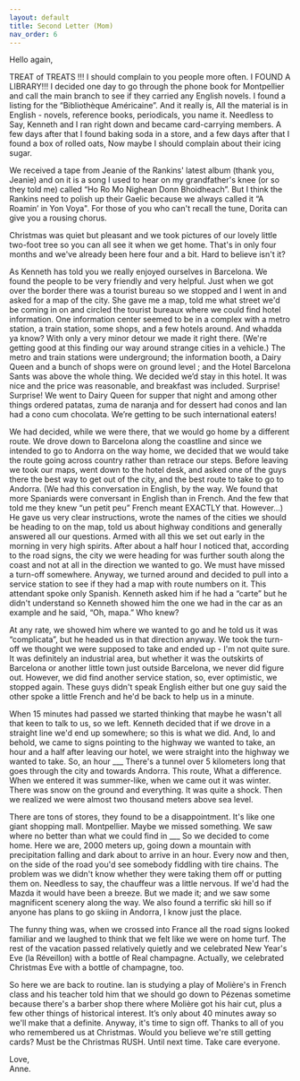 ```yaml
---
layout: default
title: Second Letter (Mom)
nav_order: 6
---
```


Hello again,

TREAT of TREATS !!! I should complain to you people more often. I FOUND A LIBRARY!!! I
decided one day to go through the phone book for Montpellier and call the main branch to see if they
carried any English novels. I found a listing for the “Bibliothèque Américaine”. And it really is, All
the material is in English - novels, reference books, periodicals, you name it. Needless to Say,
Kenneth and I ran right down and became card-carrying members. A few days after that I found
baking soda in a store, and a few days after that I found a box of rolled oats, Now maybe I should
complain about their icing sugar.

We received a tape from Jeanie of the Rankins' latest album (thank you, Jeanie) and on it is
a song I used to hear on my grandfather's knee (or so they told me) called “Ho Ro Mo Nighean Donn
Bhoidheach”. But I think the Rankins need to polish up their Gaelic because we always called it “A
Roamin’ in Yon Voya". For those of you who can't recall the tune, Dorita can give you a rousing
chorus.

Christmas was quiet but pleasant and we took pictures of our lovely little two-foot tree so
you can all see it when we get home. That's in only four months and we've already been here four
and a bit. Hard to believe isn't it?

As Kenneth has told you we really enjoyed ourselves in Barcelona. We found the people to be
very friendly and very helpful. Just when we got over the border there was a tourist bureau so we
stopped and I went in and asked for a map of the city. She gave me a map, told me what street we'd
be coming in on and circled the tourist bureaux where we could find hotel information. One
information center seemed to be in a complex with a metro station, a train station, some shops, and
a few hotels around. And whadda ya know? With only a very minor detour we made it right there.
(We're getting good at this finding our way around strange cities in a vehicle.) The metro and train
stations were underground; the information booth, a Dairy Queen and a bunch of shops were on ground level ; and the Hotel Barcelona Sants was above the whole thing. We decided we’d stay in this hotel. It was nice and the price was reasonable, and breakfast was included. Surprise! Surprise! We went to Dairy Queen for supper that night and among other things ordered patatas, zuma de naranja and for dessert had conos and Ian had a cono cum chocolata. We’re getting to be such international eaters!

We had decided, while we were there, that we would go home by a different route. We drove
down to Barcelona along the coastline and since we intended to go to Andorra on the way home, we
decided that we would take the route going across country rather than retrace our steps. Before
leaving we took our maps, went down to the hotel desk, and asked one of the guys there the best way
to get out of the city, and the best route to take to go to Andorra. (We had this conversation in
English, by the way. We found that more Spaniards were conversant in English than in French. And
the few that told me they knew “un petit peu” French meant EXACTLY that. However...) He gave us
very clear instructions, wrote the names of the cities we should be heading to on the map, told us
about highway conditions and generally answered all our questions. Armed with all this we set out
early in the morning in very high spirits. After about a half hour I noticed that, according to the
road signs, the city we were heading for was further south along the coast and not at all in the
direction we wanted to go. We must have missed a turn-off somewhere. Anyway, we turned around
and decided to pull into a service station to see if they had a map with route numbers on it. This
attendant spoke only Spanish. Kenneth asked him if he had a “carte” but he didn't understand so
Kenneth showed him the one we had in the car as an example and he said, “Oh, mapa.” Who knew?

At any rate, we showed him where we wanted to go and he told us it was “complicata”, but he headed
us in that direction anyway. We took the turn-off we thought we were supposed to take and ended
up - I'm not quite sure. It was definitely an industrial area, but whether it was the outskirts of
Barcelona or another little town just outside Barcelona, we never did figure out. However, we did
find another service station, so, ever optimistic, we stopped again. These guys didn't speak English
either but one guy said the other spoke a little French and he'd be back to help us in a minute.

When 15 minutes had passed we started thinking that maybe he wasn't all that keen to talk to us, so we left. Kenneth decided that if we drove in a straight line we'd end up somewhere; so this is what we did. And, lo and behold, we came to signs pointing to the highway we wanted to take, an hour and a half after leaving our hotel, we were straight into the highway we wanted to take. So, an hour ___ There's a tunnel over 5 kilometers long that goes through the city and towards Andorra. This route, What a difference. When we entered it was summer-like, when we came out it was winter. There was snow on the ground and everything. It was quite a shock. Then we realized we were almost two thousand meters above sea level.

There are tons of stores, they found to be a disappointment. It's like one giant shopping mall. Montpellier. Maybe we missed something. We saw where no better than what we could find in ___ So we decided to come home. Here we are, 2000 meters up, going down a mountain with precipitation falling and dark about to arrive in an hour. Every now and then, on the side of the road you'd see somebody fiddling with tire chains. The problem was we didn't know whether they were taking them off or putting them on. Needless to say, the chauffeur was a little nervous. If we'd had the Mazda it would have been a breeze. But we made it; and we saw some magnificent scenery along the way. We also found a terrific ski hill so if anyone has plans to go skiing in Andorra, I know just the place.

The funny thing was, when we crossed into France all the road signs looked familiar and we laughed to think that we felt like we were on home turf. The rest of the vacation passed relatively quietly and we celebrated New Year's Eve (la Réveillon) with a bottle of Real champagne. Actually, we celebrated Christmas Eve with a bottle of champagne, too.

So here we are back to routine. Ian is studying a play of Molière's in French class and his teacher told him that we should go down to Pézenas sometime because there's a barber shop there where Molière got his hair cut, plus a few other things of historical interest. It’s only about 40 minutes away so we'll make that a definite. Anyway, it's time to sign off. Thanks to all of you who remembered us at Christmas. Would you believe we're still getting cards? Must be the Christmas RUSH. Until next time. Take care everyone.

Love,  
Anne.
